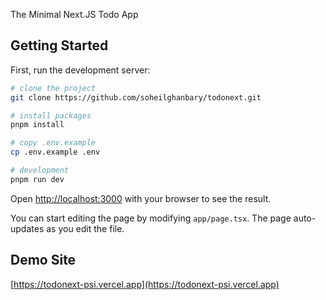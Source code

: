 The Minimal Next.JS Todo App

## Getting Started

First, run the development server:

```bash
# clone the project
git clone https://github.com/soheilghanbary/todonext.git

# install packages
pnpm install

# copy .env.example
cp .env.example .env

# development
pnpm run dev
```

Open [http://localhost:3000](http://localhost:3000) with your browser to see the result.

You can start editing the page by modifying `app/page.tsx`. The page auto-updates as you edit the file.

## Demo Site
[https://todonext-psi.vercel.app](https://todonext-psi.vercel.app)
